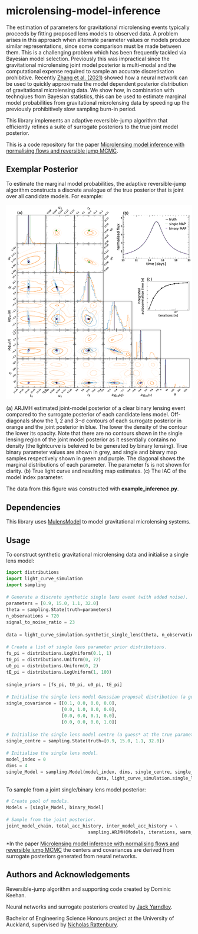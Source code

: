 # microlensing-model-inference
The estimation of parameters for gravitational microlensing events typically proceeds by fitting proposed lens models to observed data. A problem arises in this approach when alternate parameter values or models produce similar representations, since some comparison must be made between them. This is a challenging problem which has been frequently tackled via Bayesian model selection. Previously this was impractical since the gravitational microlensing joint model posterior is multi-modal and the computational expense required to sample an accurate discretisation prohibitive. Recently [Zhang et al. (2021)](https://iopscience.iop.org/article/10.3847/1538-3881/abf42e) showed how a neural network can be used to quickly approximate the model dependent posterior distribution of gravitational microlensing data. We show how, in combination with technqiues from Bayesian statistics, this can be used to estimate marginal model probabilities from gravitational microlensing data by speeding up the previously prohibitively slow sampling burn-in period. 

This library implements an adaptive reversible-jump algorithm that efficiently refines a suite of surrogate posteriors to the true joint model posterior.

This is a code repository for the paper [Microlensing model inference with normalising flows and reversible jump MCMC](https://doi.org/10.1016/j.ascom.2022.100657).

## Exemplar Posterior
To estimate the marginal model probabilities, the adaptive reversible-jump algorithm constructs a discrete analogue of the true posterior that is joint over all candidate models. For example:

<img src="source/figures/example-inference.png" width="device-width" height="device-width">

(a) ARJMH estimated joint-model posterior of a clear binary lensing event compared to the surrogate posterior of each candidate lens model. Off-diagonals show the 1, 2 and 3−σ contours of each surrogate posterior in orange and the joint posterior in blue. The lower the density of the contour the lower its opacity. Note that there are no contours shown in the single lensing region of the joint model posterior as it essentially contains no density (the lightcurve is beleived to be generated by binary lensing). True binary parameter values are shown in grey, and single and binary map samples respectively shown in green and purple. The diagonal shows the marginal distributions of each parameter. The parameter fs is not shown for clarity. (b) True light curve and resulting map estimates. (c) The IAC of the model index parameter.

The data from this figure was constructed with **example_inference.py**.

## Dependencies
This library uses [MulensModel](https://rpoleski.github.io/MulensModel/install.html) to model gravitational microlensing systems.

## Usage
To construct synthetic gravitational microlensing data and initialise a single lens model:
```python
import distributions
import light_curve_simulation
import sampling

# Generate a discrete synthetic single lens event (with added noise).
parameters = [0.9, 15.0, 1.1, 32.0]
theta = sampling.State(truth=parameters)
n_observations = 720
signal_to_noise_ratio = 23

data = light_curve_simulation.synthetic_single_lens(theta, n_observations, signal_to_noise_ratio)

# Create a list of single lens parameter prior distributions.
fs_pi = distributions.LogUniform(0.1, 1)
t0_pi = distributions.Uniform(0, 72)
u0_pi = distributions.Uniform(0, 2)
tE_pi = distributions.LogUniform(1, 100)

single_priors = [fs_pi, t0_pi, u0_pi, tE_pi]

# Initialise the single lens model Gaussian proposal distribution (a guess* at the true covariance of this model's posterior).
single_covariance = [[0.1, 0.0, 0.0, 0.0],
                     [0.0, 1.0, 0.0, 0.0],
                     [0.0, 0.0, 0.1, 0.0],
                     [0.0, 0.0, 0.0, 1.0]]

# Initialise the single lens model centre (a guess* at the true parameters).
single_centre = sampling.State(truth=[0.9, 15.0, 1.1, 32.0])

# Initialise the single lens model.
model_index = 0
dims = 4
single_Model = sampling.Model(model_index, dims, single_centre, single_priors, single_covariance, \
                                  data, light_curve_simulation.single_log_likelihood)
```

To sample from a joint single/binary lens model posterior:

```python
# Create pool of models.
Models = [single_Model, binary_Model]

# Sample from the joint posterior.
joint_model_chain, total_acc_history, inter_model_acc_history = \
                               sampling.ARJMH(Models, iterations, warm_up_iterations)
```
*In the paper [Microlensing model inference with normalising flows and reversible jump MCMC](https://doi.org/10.1016/j.ascom.2022.100657) the centers and covariances are derived from surrogate posteriors generated from neural networks.

## Authors and Acknowledgements
Reversible-jump algorithm and supporting code created by Dominic Keehan.

Neural networks and surrogate posteriors created by [Jack Yarndley](https://github.com/jackyarndley).

Bachelor of Engineering Science Honours project at the University of Auckland, supervised by [Nicholas Rattenbury](https://unidirectory.auckland.ac.nz/profile/n-rattenbury).
